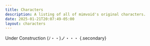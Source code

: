 ```yaml
---
title: Characters
description: A listing of all of mimvoid's original characters.
date: 2025-01-21T20:07:49-05:00
layout: characters
---
```


Under Construction <span class="kaomoji">(ﾉ・・)ノ・・・</span>
{.secondary}
